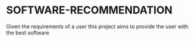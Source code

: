 # SOFTWARE-RECOMMENDATION

Given the requirements of a user this project aims to provide the user with the best software

